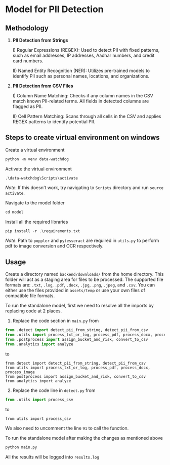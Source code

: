 # Model for PII Detection

## Methodology

1) **PII Detection from Strings**

    I) Regular Expressions (REGEX):
Used to detect PII with fixed patterns, such as email addresses, IP addresses, Aadhar numbers, and credit card numbers.

    II) Named Entity Recognition (NER):
Utilizes pre-trained models to identify PII such as personal names, locations, and organizations.

2) **PII Detection from CSV Files**

    I) Column Name Matching: Checks if any column names in the CSV match known PII-related terms. All fields in detected columns are flagged as PII.

    II) Cell Pattern Matching: Scans through all cells in the CSV and applies REGEX patterns to identify potential PII.

## Steps to create virtual environment on windows

Create a virtual environment

```py
python -m venv data-watchdog
```

Activate the virtual environment

```
.\data-watchdog\Scripts\activate
```

*Note*: If this doesn't work, try navigating to `Scripts` directory and run `source activate`.

Navigate to the model folder

```py
cd model
```

Install all the required libraries

```py
pip install -r .\requirements.txt
```

*Note*: Path to `poppler` and `pytesseract` are required in `utils.py` to perform pdf to image conversion and OCR respectively.

## Usage

Create a directory named `backend/downloads/` from the home directory. This folder will act as a staging area for files to be processed. The supported file formats are: `.txt`, `.log`, `.pdf`, `.docx`, `.jpg`, `.png`, `.jpeg`, and `.csv`. You can either use the files provided in `assets/temp` or use your own files of compatible file formats.

To run the standalone model, first we need to resolve all the imports by replacing code at 2 places.

1) Replace the code section in `main.py` from

```py
from .detect import detect_pii_from_string, detect_pii_from_csv
from .utils import process_txt_or_log, process_pdf, process_docx, process_image
from .postprocess import assign_bucket_and_risk, convert_to_csv
from .analytics import analyze
```

to

```
from detect import detect_pii_from_string, detect_pii_from_csv
from utils import process_txt_or_log, process_pdf, process_docx, process_image
from postprocess import assign_bucket_and_risk, convert_to_csv
from analytics import analyze
```

2) Replace the code line in `detect.py` from

```py
from .utils import process_csv
```
to

```
from utils import process_csv
```

We also need to uncomment the line `91` to call the function.

To run the standalone model after making the changes as mentioned above

```py
python main.py
```

All the results will be logged into `results.log`